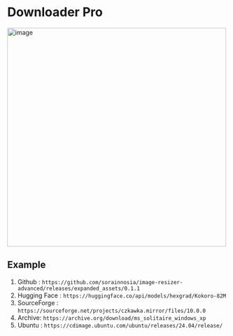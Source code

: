 # Downloader Pro

<img width="500" alt="image" src="https://github.com/user-attachments/assets/73520c38-8fa2-4ced-9bfa-faeeabc667c6" />

## Example
1. Github : `https://github.com/sorainnosia/image-resizer-advanced/releases/expanded_assets/0.1.1`
2. Hugging Face : `https://huggingface.co/api/models/hexgrad/Kokoro-82M`
3. SourceForge : `https://sourceforge.net/projects/czkawka.mirror/files/10.0.0`
4. Archive: `https://archive.org/download/ms_solitaire_windows_xp`
5. Ubuntu : `https://cdimage.ubuntu.com/ubuntu/releases/24.04/release/`
